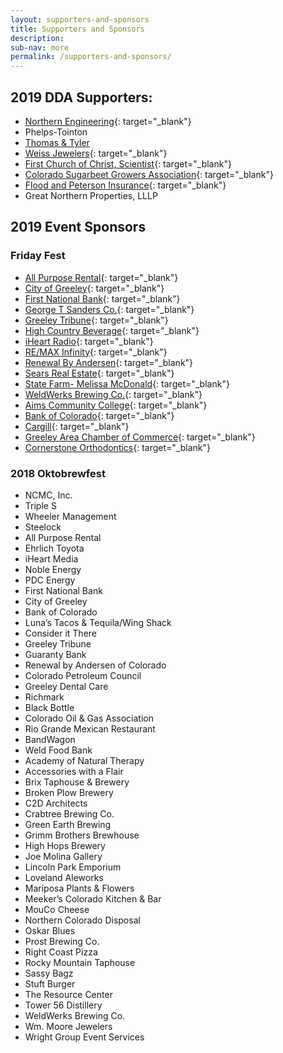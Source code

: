 ```yaml
---
layout: supporters-and-sponsors
title: Supporters and Sponsors
description:
sub-nav: more
permalink: /supporters-and-sponsors/
---
```


## 2019 DDA Supporters:

* [Northern Engineering](http://northernengineering.com/){: target="_blank"}
* Phelps-Tointon
* [Thomas & Tyler](http://www.thomasandtyler.com/)
* [Weiss Jewelers](http://www.weissjewelers.com/){: target="_blank"}
* [First Church of Christ, Scientist](https://christiansciencecolorado.org/churches/first-church-of-christ-scientist-greeley/){: target="_blank"}
* [Colorado Sugarbeet Growers Association](https://colorado.coop/co-op/colorado-sugarbeet-growers-association/){: target="_blank"}
* [Flood and Peterson Insurance](https://floodpeterson.com/){: target="_blank"}
* Great Northern Properties, LLLP

## 2019 Event Sponsors

### Friday Fest

* [All Purpose Rental](http://www.allpurposerental.com/){: target="_blank"}
* [City of Greeley](greeleygov.com){: target="_blank"}
* [First National Bank](https://www.1stnationalbank.com/site/personal/){: target="_blank"}
* [George T Sanders Co.](https://www.gtsanders.com/){: target="_blank"}
* [Greeley Tribune](https://www.greeleytribune.com/){: target="_blank"}
* [High Country Beverage](http://highcountrybeverage.com/agegate/){: target="_blank"}
* [iHeart Radio](https://www.iheart.com/){: target="_blank"}
* [RE/MAX Infinity](https://www.remax.com/realestateofficerealtor/johnstown-co-80534-remaxinfinity-id60110251.html){: target="_blank"}
* [Renewal By Andersen](https://www.renewalbyandersen.com/){: target="_blank"}
* [Sears Real Estate](http://www.searsrealestate.com/){: target="_blank"}
* [State Farm- Melissa McDonald](https://www.statefarm.com/agent/US/CO/Greeley/Melissa-Mcdonald-ZB0KX2VV000){: target="_blank"}
* [WeldWerks Brewing Co.](https://www.weldwerksbrewing.com/){: target="_blank"}
* [Aims Community College](https://www.aims.edu/){: target="_blank"}
* [Bank of Colorado](https://www.bankofcolorado.com/){: target="_blank"}
* [Cargill](https://www.cargill.com/home){: target="_blank"}
* [Greeley Area Chamber of Commerce](https://greeleychamber.com/){: target="_blank"}
* [Cornerstone Orthodontics](https://www.facebook.com/cornerstone.orthodontics.greeley/){: target="_blank"}

### 2018 Oktobrewfest

* NCMC, Inc.
* Triple S
* Wheeler Management
* Steelock
* All Purpose Rental
* Ehrlich Toyota
* iHeart Media
* Noble Energy
* PDC Energy
* First National Bank
* City of Greeley
* Bank of Colorado
* Luna’s Tacos & Tequila/Wing Shack
* Consider it There
* Greeley Tribune
* Guaranty Bank
* Renewal by Andersen of Colorado
* Colorado Petroleum Council
* Greeley Dental Care
* Richmark
* Black Bottle
* Colorado Oil & Gas Association
* Rio Grande Mexican Restaurant
* BandWagon
* Weld Food Bank
* Academy of Natural Therapy
* Accessories with a Flair
* Brix Taphouse & Brewery
* Broken Plow Brewery
* C2D Architects
* Crabtree Brewing Co.
* Green Earth Brewing
* Grimm Brothers Brewhouse
* High Hops Brewery
* Joe Molina Gallery
* Lincoln Park Emporium
* Loveland Aleworks
* Mariposa Plants & Flowers
* Meeker’s Colorado Kitchen & Bar
* MouCo Cheese&nbsp;
* Northern Colorado Disposal
* Oskar Blues
* Prost Brewing Co.
* Right Coast Pizza
* Rocky Mountain Taphouse
* Sassy Bagz
* Stuft Burger
* The Resource Center
* Tower 56 Distillery
* WeldWerks Brewing Co.
* Wm. Moore Jewelers
* Wright Group Event Services
